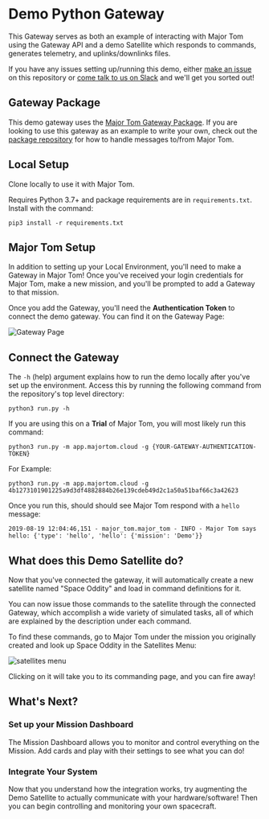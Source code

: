 # Demo Python Gateway

This Gateway serves as both an example of interacting with Major Tom using the Gateway API and
a demo Satellite which responds to commands, generates telemetry, and uplinks/downlinks files.

If you have any issues setting up/running this demo,
either [make an issue](https://github.com/kubos/example-python-gateway/issues/new) on this repository
or [come talk to us on Slack](https://slack.kubos.com) and we'll get you sorted out!

## Gateway Package

This demo gateway uses the [Major Tom Gateway Package](####).
If you are looking to use this gateway as an example to write your own,
check out the [package repository](https://github.com/kubos/majortom_gateway_package) for how to handle messages to/from Major Tom.

## Local Setup

Clone locally to use it with Major Tom.

Requires Python 3.7+ and package requirements are in `requirements.txt`. Install with the command:

```pip3 install -r requirements.txt```

## Major Tom Setup

In addition to setting up your Local Environment, you'll need to make a Gateway in Major Tom!
Once you've received your login credentials for Major Tom, make a new mission,
and you'll be prompted to add a Gateway to that mission.

Once you add the Gateway, you'll need the __Authentication Token__ to connect the demo gateway. You can find it on the Gateway Page:

![Gateway Page](images/gateway_page.png "Gateway Page in Major Tom")

## Connect the Gateway

The `-h` (help) argument explains how to run the demo locally after you've set up the environment.
Access this by running the following command from the repository's top level directory:

```python3 run.py -h```

If you are using this on a __Trial__ of Major Tom, you will most likely run this command:

```python3 run.py -m app.majortom.cloud -g {YOUR-GATEWAY-AUTHENTICATION-TOKEN}```

For Example:

```python3 run.py -m app.majortom.cloud -g 4b1273101901225a9d3df4882884b26e139cdeb49d2c1a50a51baf66c3a42623```

Once you run this, should should see Major Tom respond with a `hello` message:

```2019-08-19 12:04:46,151 - major_tom.major_tom - INFO - Major Tom says hello: {'type': 'hello', 'hello': {'mission': 'Demo'}}```

## What does this Demo Satellite do?

Now that you've connected the gateway, it will automatically create a new satellite named "Space Oddity" and load in command definitions for it.

You can now issue those commands to the satellite through the connected Gateway, which accomplish a wide variety of simulated tasks, all of which are explained by the description under each command.

To find these commands, go to Major Tom under the mission you originally created and look up Space Oddity in the Satellites Menu:  

![satellites menu](images/satellites_menu.png "Satellites Menu in Major Tom")

Clicking on it will take you to its commanding page, and you can fire away!

## What's Next?

### Set up your Mission Dashboard

The Mission Dashboard allows you to monitor and control everything on the Mission.
Add cards and play with their settings to see what you can do!

### Integrate Your System

Now that you understand how the integration works, try augmenting the Demo Satellite to actually communicate with your hardware/software!
Then you can begin controlling and monitoring your own spacecraft.
